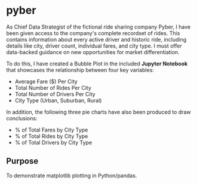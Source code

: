 # pyber

As Chief Data Strategist of the fictional ride sharing company Pyber, I have been given access to the company's complete recordset of rides. This contains information about every active driver and historic ride, including details like city, driver count, individual fares, and city type. I must offer data-backed guidance on new opportunities for market differentiation. 

To do this, I have created a Bubble Plot in the included **Jupyter Notebook** that showcases the relationship between four key variables:

* Average Fare ($) Per City
* Total Number of Rides Per City
* Total Number of Drivers Per City
* City Type (Urban, Suburban, Rural)

In addition, the following three pie charts have also been produced to draw conclusions:

* % of Total Fares by City Type
* % of Total Rides by City Type
* % of Total Drivers by City Type

## Purpose
To demonstrate matplotlib plotting in Python/pandas.
